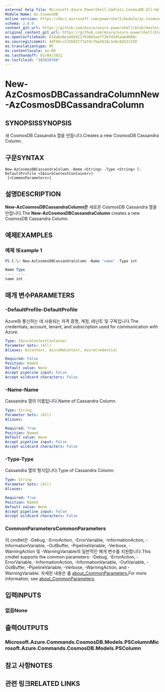 ```yaml
---
external help file: Microsoft.Azure.PowerShell.Cmdlets.CosmosDB.dll-Help.xml
Module Name: Az.CosmosDB
online version: https://docs.microsoft.com/powershell/module/az.cosmosdb/new-azcosmosdbcassandracolumn
schema: 2.0.0
content_git_url: https://github.com/Azure/azure-powershell/blob/master/src/CosmosDB/CosmosDB/help/New-AzCosmosDBCassandraColumn.md
original_content_git_url: https://github.com/Azure/azure-powershell/blob/master/src/CosmosDB/CosmosDB/help/New-AzCosmosDBCassandraColumn.md
ms.openlocfilehash: 634a6a8e1e6b921703603ee7f2bfd345aa64608c
ms.sourcegitcommit: 4dfb0cc533b83f77afdcfbe2618c1e6c8d221330
ms.translationtype: MT
ms.contentlocale: ko-KR
ms.lasthandoff: 03/04/2021
ms.locfileid: "102010768"
---
```

# <span data-ttu-id="81176-101">New-AzCosmosDBCassandraColumn</span><span class="sxs-lookup"><span data-stu-id="81176-101">New-AzCosmosDBCassandraColumn</span></span>

## <span data-ttu-id="81176-102">SYNOPSIS</span><span class="sxs-lookup"><span data-stu-id="81176-102">SYNOPSIS</span></span>
<span data-ttu-id="81176-103">새 CosmosDB Cassandra 열을 만듭니다.</span><span class="sxs-lookup"><span data-stu-id="81176-103">Creates a new CosmosDB Cassandra Column.</span></span>

## <span data-ttu-id="81176-104">구문</span><span class="sxs-lookup"><span data-stu-id="81176-104">SYNTAX</span></span>

```
New-AzCosmosDBCassandraColumn -Name <String> -Type <String> [-DefaultProfile <IAzureContextContainer>]
 [<CommonParameters>]
```

## <span data-ttu-id="81176-105">설명</span><span class="sxs-lookup"><span data-stu-id="81176-105">DESCRIPTION</span></span>
<span data-ttu-id="81176-106">**New-AzCosmosDBCassandraColumn은** 새로운 CosmosDB Cassandra 열을 만듭니다.</span><span class="sxs-lookup"><span data-stu-id="81176-106">The **New-AzCosmosDBCassandraColumn** creates a new CosmosDB Cassandra Column.</span></span>

## <span data-ttu-id="81176-107">예제</span><span class="sxs-lookup"><span data-stu-id="81176-107">EXAMPLES</span></span>

### <span data-ttu-id="81176-108">예제 1</span><span class="sxs-lookup"><span data-stu-id="81176-108">Example 1</span></span>
```powershell
PS C:\> New-AzCosmosDBCassandraColumn -Name "name" -Type int

Name Type
---- ----
name int
```

## <span data-ttu-id="81176-109">매개 변수</span><span class="sxs-lookup"><span data-stu-id="81176-109">PARAMETERS</span></span>

### <span data-ttu-id="81176-110">-DefaultProfile</span><span class="sxs-lookup"><span data-stu-id="81176-110">-DefaultProfile</span></span>
<span data-ttu-id="81176-111">Azure와 통신하는 데 사용되는 자격 증명, 계정, 테넌트 및 구독입니다.</span><span class="sxs-lookup"><span data-stu-id="81176-111">The credentials, account, tenant, and subscription used for communication with Azure.</span></span>

```yaml
Type: IAzureContextContainer
Parameter Sets: (All)
Aliases: AzContext, AzureRmContext, AzureCredential

Required: False
Position: Named
Default value: None
Accept pipeline input: False
Accept wildcard characters: False
```

### <span data-ttu-id="81176-112">-Name</span><span class="sxs-lookup"><span data-stu-id="81176-112">-Name</span></span>
<span data-ttu-id="81176-113">Cassandra 열의 이름입니다.</span><span class="sxs-lookup"><span data-stu-id="81176-113">Name of Cassandra Column.</span></span>

```yaml
Type: String
Parameter Sets: (All)
Aliases:

Required: True
Position: Named
Default value: None
Accept pipeline input: False
Accept wildcard characters: False
```

### <span data-ttu-id="81176-114">-Type</span><span class="sxs-lookup"><span data-stu-id="81176-114">-Type</span></span>
<span data-ttu-id="81176-115">Cassandra 열의 형식입니다.</span><span class="sxs-lookup"><span data-stu-id="81176-115">Type of Cassandra Column.</span></span>

```yaml
Type: String
Parameter Sets: (All)
Aliases:

Required: True
Position: Named
Default value: None
Accept pipeline input: False
Accept wildcard characters: False
```

### <span data-ttu-id="81176-116">CommonParameters</span><span class="sxs-lookup"><span data-stu-id="81176-116">CommonParameters</span></span>
<span data-ttu-id="81176-117">이 cmdlet은 -Debug, -ErrorAction, -ErrorVariable, -InformationAction, -InformationVariable, -OutBuffer, -PipelineVariable, -Verbose, -WarningAction 및 -WarningVariable의 일반적인 매개 변수를 지원합니다.</span><span class="sxs-lookup"><span data-stu-id="81176-117">This cmdlet supports the common parameters: -Debug, -ErrorAction, -ErrorVariable, -InformationAction, -InformationVariable, -OutVariable, -OutBuffer, -PipelineVariable, -Verbose, -WarningAction, and -WarningVariable.</span></span> <span data-ttu-id="81176-118">자세한 내용은 를 [about_CommonParameters.](http://go.microsoft.com/fwlink/?LinkID=113216)</span><span class="sxs-lookup"><span data-stu-id="81176-118">For more information, see [about_CommonParameters](http://go.microsoft.com/fwlink/?LinkID=113216).</span></span>

## <span data-ttu-id="81176-119">입력</span><span class="sxs-lookup"><span data-stu-id="81176-119">INPUTS</span></span>

### <span data-ttu-id="81176-120">없음</span><span class="sxs-lookup"><span data-stu-id="81176-120">None</span></span>

## <span data-ttu-id="81176-121">출력</span><span class="sxs-lookup"><span data-stu-id="81176-121">OUTPUTS</span></span>

### <span data-ttu-id="81176-122">Microsoft.Azure.Commands.CosmosDB.Models.PSColumn</span><span class="sxs-lookup"><span data-stu-id="81176-122">Microsoft.Azure.Commands.CosmosDB.Models.PSColumn</span></span>

## <span data-ttu-id="81176-123">참고 사항</span><span class="sxs-lookup"><span data-stu-id="81176-123">NOTES</span></span>

## <span data-ttu-id="81176-124">관련 링크</span><span class="sxs-lookup"><span data-stu-id="81176-124">RELATED LINKS</span></span>
